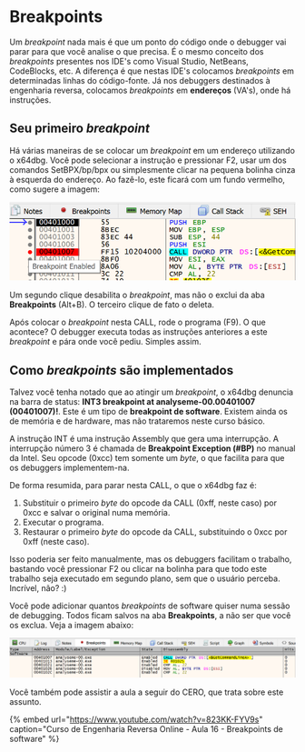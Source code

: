 # Breakpoints

Um *breakpoint* nada mais é que um ponto do código onde o debugger vai parar para que você analise o que precisa. É o mesmo conceito dos *breakpoints* presentes nos IDE's como Visual Studio, NetBeans, CodeBlocks, etc. A diferença é que nestas IDE's colocamos *breakpoints* em determinadas linhas do código-fonte. Já nos debuggers destinados à engenharia reversa, colocamos *breakpoints* em **endereços** (VA's), onde há instruções.

## Seu primeiro *breakpoint*

Há várias maneiras de se colocar um *breakpoint* em um endereço utilizando o x64dbg. Você pode selecionar a instrução e pressionar F2, usar um dos comandos SetBPX/bp/bpx ou simplesmente clicar na pequena bolinha cinza à esquerda do endereço. Ao fazê-lo, este ficará com um fundo vermelho, como sugere a imagem:

![Colocando um breakpoint na CALL](../.gitbook/assets/x32dbg_03_breakpoint.png)

Um segundo clique desabilita o *breakpoint*, mas não o exclui da aba **Breakpoints** (Alt+B). O terceiro clique de fato o deleta.

Após colocar o *breakpoint* nesta CALL, rode o programa (F9). O que acontece? O debugger executa todas as instruções anteriores a este *breakpoint* e pára onde você pediu. Simples assim.

## Como *breakpoints* são implementados

Talvez você tenha notado que ao atingir um *breakpoint*, o x64dbg denuncia na barra de status: **INT3 breakpoint at analyseme-00.00401007 (00401007)!**. Este é um tipo de **breakpoint de software**. Existem ainda os de memória e de hardware, mas não trataremos neste curso básico.

A instrução INT é uma instrução Assembly que gera uma interrupção. A interrupção número 3 é chamada de **Breakpoint Exception (#BP)** no manual da Intel. Seu opcode (0xcc) tem somente um *byte*, o que facilita para que os debuggers implementem-na.

De forma resumida, para parar nesta CALL, o que o x64dbg faz é:

1. Substituir o primeiro *byte* do opcode da CALL (0xff, neste caso) por 0xcc e salvar o original numa memória.
2. Executar o programa.
3. Restaurar o primeiro *byte* do opcode da CALL, substituindo o 0xcc por 0xff (neste caso).

Isso poderia ser feito manualmente, mas os debuggers facilitam o trabalho, bastando você pressionar F2 ou clicar na bolinha para que todo este trabalho seja executado em segundo plano, sem que o usuário perceba. Incrível, não? :)

Você pode adicionar quantos *breakpoints* de software quiser numa sessão de debugging. Todos ficam salvos na aba **Breakpoints**, a não ser que você os exclua. Veja a imagem abaixo:

![Lista de breakpoints](../.gitbook/assets/x32dbg_04_breakpoints.png)

Você também pode assistir a aula a seguir do CERO, que trata sobre este assunto.

{% embed url="https://www.youtube.com/watch?v=823KK-FYV9s" caption="Curso de Engenharia Reversa Online - Aula 16 - Breakpoints de software" %}
